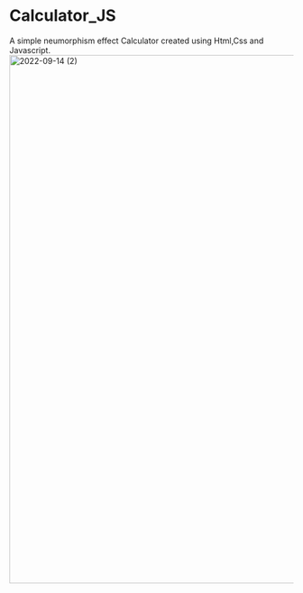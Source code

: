# Calculator_JS
A simple neumorphism effect Calculator created using Html,Css and Javascript.
<img width="938" alt="2022-09-14 (2)" src="https://user-images.githubusercontent.com/109965968/190134036-de23c071-d655-49bb-8e0c-1832c9713e3e.png">
